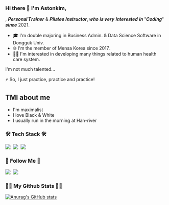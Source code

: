 ### Hi there 👋  I'm Astonkim,  

, 𝑷𝒆𝒓𝒔𝒐𝒏𝒂𝒍 𝑻𝒓𝒂𝒊𝒏𝒆𝒓 & 𝑷𝒊𝒍𝒂𝒕𝒆𝒔 𝑰𝒏𝒔𝒕𝒓𝒖𝒄𝒕𝒐𝒓, 𝒘𝒉𝒐 𝒊𝒔 𝒗𝒆𝒓𝒚 𝒊𝒏𝒕𝒆𝒓𝒆𝒔𝒕𝒆𝒅 𝒊𝒏 "𝑪𝒐𝒅𝒊𝒏𝒈" 𝒔𝒊𝒏𝒄𝒆 2021.

- 🎓 I'm double majoring in Business Admin. & Data Science Software in Dongguk Univ.
- 🌐 I'm the member of Mensa Korea since 2017.
- 🧑‍💻 I'm interested in developing many things related to human health care system. 

I'm not much talented...

⚡️ So, I just practice, practice and practice!

## TMI about me
- I'm maximalist
- I love Black & White
- I usually run in the morning at Han-river


<h3>🛠 Tech Stack 🛠</h3>
<p>
  <img src="https://img.shields.io/badge/Python-3766AB?style=flat-square&logo=Python&logoColor=white"/></a>&nbsp 
  <img src="https://img.shields.io/badge/Javascript-ffb13b?style=flat-square&logo=javascript&logoColor=white"/></a>&nbsp
  <img src="https://img.shields.io/badge/HTML5-E34F26?style=flat-square&logo=HTML5&logoColor=white"/></a>&nbsp
</p>

<h3>🌈 Follow Me 🌈</h3>
<p>
  <a href="https://www.instagram.com/skykim__fit/"><img src="https://img.shields.io/badge/Instagram-E4405F?style=flat-square&logo=Instagram&logoColor=white&link=https://www.instagram.com/skykim__fit/"/></a>&nbsp
  <a href="mailto:knm9907@dgu.ac.kr"><img src="https://img.shields.io/badge/Gmail-d14836?style=flat-square&logo=Gmail&logoColor=white&link=knm9907@dgu.ac.kr"/></a>
</p>


<h3>👩‍💻 My Github Stats 👩‍💻</h3>
<div>

[![Anurag's GitHub stats](https://github-readme-stats.vercel.app/api?username=astonkim&hide_title=true&show_icons=true&include_all_commits=true&disable_animations=true&theme=vue)](https://github.com/anuraghazra/github-readme-stats)
</div>
